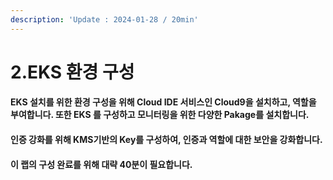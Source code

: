 ```yaml
---
description: 'Update : 2024-01-28 / 20min'
---
```


# 2.EKS 환경 구성

#### EKS 설치를 위한 환경 구성을 위해 Cloud IDE 서비스인 Cloud9을 설치하고, 역할을 부여합니다. 또한 EKS 를 구성하고 모니터링을 위한 다양한 Pakage를 설치합니다.

#### 인증 강화를 위해 KMS기반의 Key를 구성하여, 인증과 역할에 대한 보안을 강화합니다.

#### 이 랩의 구성 완료를 위해 대략 40분이 필요합니다.
